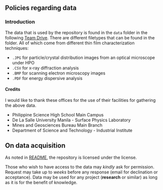 ## Policies regarding data

### Introduction
The data that is used by the repository is found in the `data` folder in the following [Team Drive][drive].
There are different filetypes that can be found in the folder.
All of which come from different thin film characterization techniques:

+ `.JPG` for particle/crystal distribution images from an optical microscope under HPO
+ `.CSV` for x-ray diffraction analysis
+ `.BMP` for scanning electron microscopy images
+ `.PDF` for energy dispersive analysis

#### Credits
I would like to thank these offices for the use of their facilities for gathering the above data.

+ Philippine Science High School Main Campus
+ De La Salle University Manila - Surface Physics Laboratory
+ Mines and Geosciences Bureau Main Branch
+ Department of Science and Technology - Industrial <!--chuchu--> Institute

## On data acquisition
As noted in [README](readme), the repository is licensed under the <!-- insert license here --> license.

Those who wish to have access to the data may _kindly_ ask for permission.
Request may take up to _weeks_ before any response (email for declination or acceptance).
Data may be used for any project (__research__ or similar) as long as it is for the benefit of knowledge.

[drive]: https://drive.google.com/drive/folders/0AG580cWOGO5xUk9PVA
[readme]: ./README.md
